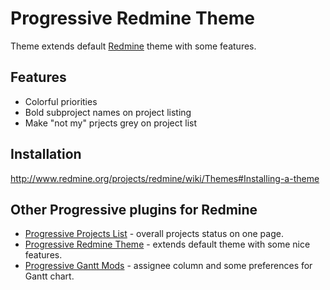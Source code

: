 Progressive Redmine Theme
=========================

Theme extends default [Redmine](http://redmine.org) theme with some features.

Features
--------

* Colorful priorities
* Bold subproject names on project listing
* Make "not my" prjects grey on project list

Installation
------------

http://www.redmine.org/projects/redmine/wiki/Themes#Installing-a-theme

Other Progressive plugins for Redmine
-------------------------------------

* [Progressive Projects List](http://stgeneral.github.io/redmine-progressive-projects-list/) - overall projects status on one page.
* [Progressive Redmine Theme](http://stgeneral.github.io/redmine-progressive-theme/) - extends default theme with some nice features.
* [Progressive Gantt Mods](http://stgeneral.github.io/redmine-progressive-gantt-mods/) - assignee column and some preferences for Gantt chart.
